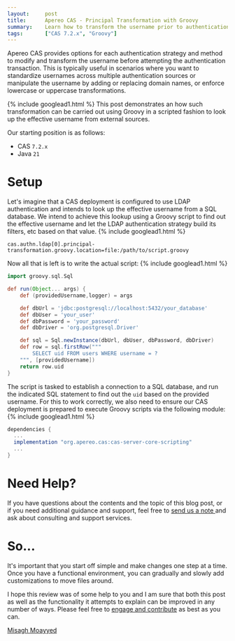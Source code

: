 ```yaml
---
layout:     post
title:      Apereo CAS - Principal Transformation with Groovy
summary:    Learn how to transform the username prior to authentication attempts.
tags:       ["CAS 7.2.x", "Groovy"]
---
```


Apereo CAS provides options for each authentication strategy and method to modify and transform the username before attempting the authentication transaction. This is typically useful in scenarios where you want to standardize usernames across multiple authentication sources or manipulate the username by adding or replacing domain names, or enforce lowercase or uppercase transformations.

{% include googlead1.html  %}
This post demonstrates an how such transformation can be carried out using Groovy in a scripted fashion to look up the effective username from external sources.

Our starting position is as follows:

- CAS `7.2.x`
- Java `21`

# Setup

Let's imagine that a CAS deployment is configured to use LDAP authentication and intends to look up the effective username from a SQL database. We intend to achieve this lookup using a Groovy script to find out the effective username and let the LDAP authentication strategy build its filters, etc based on that value.
{% include googlead1.html  %}
```
cas.authn.ldap[0].principal-transformation.groovy.location=file:/path/to/script.groovy
```

Now all that is left is to write the actual script:
{% include googlead1.html  %}
```groovy
import groovy.sql.Sql

def run(Object... args) {
    def (providedUsername,logger) = args

    def dbUrl = 'jdbc:postgresql://localhost:5432/your_database'
    def dbUser = 'your_user'
    def dbPassword = 'your_password'
    def dbDriver = 'org.postgresql.Driver'

    def sql = Sql.newInstance(dbUrl, dbUser, dbPassword, dbDriver)
    def row = sql.firstRow("""
        SELECT uid FROM users WHERE username = ?
    """, [providedUsername])
    return row.uid
}
```

The script is tasked to establish a connection to a SQL database, and run the indicated SQL statement to find out the `uid` based on the provided username. For this to work correctly, we also need to ensure our CAS deployment is prepared to execute Groovy scripts via the following module:
{% include googlead1.html  %}
```groovy
dependencies {
  ...
  implementation "org.apereo.cas:cas-server-core-scripting"
  ...
}
```

# Need Help?

If you have questions about the contents and the topic of this blog post, or if you need additional guidance and support, feel free to [send us a note ](/#contact-section-header) and ask about consulting and support services.

# So...

It's important that you start off simple and make changes one step at a time. Once you have a functional environment, you can gradually and slowly add customizations to move files around.

I hope this review was of some help to you and I am sure that both this post as well as the functionality it attempts to explain can be improved in any number of ways. Please feel free to [engage and contribute](https://apereo.github.io/cas/developer/Contributor-Guidelines.html) as best as you can.

[Misagh Moayyed](https://fawnoos.com)

